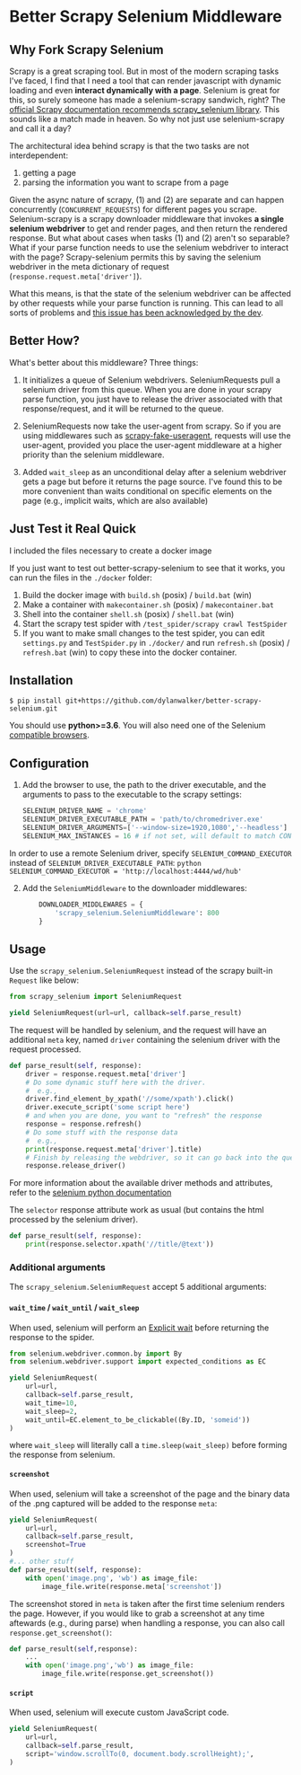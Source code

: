 # Better Scrapy Selenium Middleware

## Why Fork Scrapy Selenium
Scrapy is a great scraping tool. But in most of the modern scraping tasks I've faced, I find that I need a tool that can
render javascript with dynamic loading and even **interact dynamically with a page**.
Selenium is great for this, so surely someone has made a selenium-scrapy sandwich, right?  The [official Scrapy documentation recommends scrapy_selenium library](https://docs.scrapy.org/en/latest/topics/dynamic-content.html#using-a-headless-browser). 
This sounds like a match made in heaven. So why not just use selenium-scrapy and call it a day?

The architectural idea behind scrapy is that the two tasks are not interdependent:
1) getting a page
2) parsing the information you want to scrape from a page

Given the async nature of scrapy, (1) and (2) are separate and can happen concurrently (`CONCURRENT_REQUESTS`) for different pages you scrape.
Selenium-scrapy is a scrapy downloader middleware that invokes **a single selenium webdriver** to get and render pages,
and then return the rendered response. But what about cases when tasks (1) and (2) aren't so separable? What if your parse function
needs to use the selenium webdriver to interact with the page? Scrapy-selenium permits this by saving the selenium webdriver in the meta
dictionary of request (`response.request.meta['driver']`). 

What this means, is that the state of the selenium webdriver can be affected by other requests while your parse function is running.
This can lead to all sorts of problems and [this issue has been acknowledged by the dev](https://github.com/clemfromspace/scrapy-selenium/issues/22).

## Better How?

What's better about this middleware?  Three things:

1) It initializes a queue of Selenium webdrivers. SeleniumRequests pull a selenium driver from this queue. When you are done in your scrapy parse function,
you just have to release the driver associated with that response/request, and it will be returned to the queue.
   
2) SeleniumRequests now take the user-agent from scrapy. So if you are using middlewares such as [scrapy-fake-useragent](https://github.com/alecxe/scrapy-fake-useragent), requests
will use the user-agent, provided you place the user-agent middleware at a higher priority than the selenium middleware.

3) Added `wait_sleep` as an unconditional delay after a selenium webdriver gets a page but before it returns the page source.
   I've found this to be more convenient than waits conditional on specific elements on the page (e.g., implicit waits, which are also available) 


## Just Test it Real Quick
I included the files necessary to create a docker image

If you just want to test out better-scrapy-selenium to see that it works, you can run the files in the `./docker` folder:
1. Build the docker image with `build.sh` (posix) / `build.bat` (win)
2. Make a container with `makecontainer.sh` (posix) / `makecontainer.bat`
3. Shell into the container `shell.sh` (posix) / `shell.bat` (win)
4. Start the scrapy test spider with `/test_spider/scrapy crawl TestSpider`  
5. If you want to make small changes to the test spider, you can edit `settings.py` and `TestSpider.py` in `./docker/` and run `refresh.sh` (posix) / `refresh.bat` (win) to copy these into the docker container. 


## Installation
```
$ pip install git+https://github.com/dylanwalker/better-scrapy-selenium.git
```
You should use **python>=3.6**. 
You will also need one of the Selenium [compatible browsers](http://www.seleniumhq.org/about/platforms.jsp).

## Configuration
1. Add the browser to use, the path to the driver executable, and the arguments to pass to the executable to the scrapy settings:
    ```python
    SELENIUM_DRIVER_NAME = 'chrome'
    SELENIUM_DRIVER_EXECUTABLE_PATH = 'path/to/chromedriver.exe'
    SELENIUM_DRIVER_ARGUMENTS=['--window-size=1920,1080','--headless']  
    SELENIUM_MAX_INSTANCES = 16 # if not set, will default to match CONCURRENT_REQUESTS 
    ```


In order to use a remote Selenium driver, specify `SELENIUM_COMMAND_EXECUTOR` instead of `SELENIUM_DRIVER_EXECUTABLE_PATH`:
    ```python
    SELENIUM_COMMAND_EXECUTOR = 'http://localhost:4444/wd/hub'
    ```

2. Add the `SeleniumMiddleware` to the downloader middlewares:
   
    ```python
        DOWNLOADER_MIDDLEWARES = {
            'scrapy_selenium.SeleniumMiddleware': 800
        }
    ```

## Usage
Use the `scrapy_selenium.SeleniumRequest` instead of the scrapy built-in `Request` like below:
```python
from scrapy_selenium import SeleniumRequest

yield SeleniumRequest(url=url, callback=self.parse_result)
```
The request will be handled by selenium, and the request will have an additional `meta` key, named `driver` containing the selenium driver with the request processed.
```python
def parse_result(self, response):
    driver = response.request.meta['driver']
    # Do some dynamic stuff here with the driver. 
    #  e.g.,
    driver.find_element_by_xpath('//some/xpath').click()
    driver.execute_script('some script here')
    # and when you are done, you want to "refresh" the response
    response = response.refresh()
    # Do some stuff with the response data
    #  e.g.,
    print(response.request.meta['driver'].title)
    # Finish by releasing the webdriver, so it can go back into the queue and be used by other requests
    response.release_driver()
```
For more information about the available driver methods and attributes, refer to the [selenium python documentation](http://selenium-python.readthedocs.io/api.html#module-selenium.webdriver.remote.webdriver)

The `selector` response attribute work as usual (but contains the html processed by the selenium driver).
```python
def parse_result(self, response):
    print(response.selector.xpath('//title/@text'))
```

### Additional arguments
The `scrapy_selenium.SeleniumRequest` accept 5 additional arguments:

#### `wait_time` / `wait_until` / `wait_sleep`

When used, selenium will perform an [Explicit wait](http://selenium-python.readthedocs.io/waits.html#explicit-waits) before returning the response to the spider.
```python
from selenium.webdriver.common.by import By
from selenium.webdriver.support import expected_conditions as EC

yield SeleniumRequest(
    url=url,
    callback=self.parse_result,
    wait_time=10,
    wait_sleep=2,
    wait_until=EC.element_to_be_clickable((By.ID, 'someid'))
)
```

where `wait_sleep` will literally call a `time.sleep(wait_sleep)` before forming the response from selenium.


#### `screenshot`
When used, selenium will take a screenshot of the page and the binary data of the .png captured will be added to the response `meta`:
```python
yield SeleniumRequest(
    url=url,
    callback=self.parse_result,
    screenshot=True
)
#... other stuff
def parse_result(self, response):
    with open('image.png', 'wb') as image_file:
        image_file.write(response.meta['screenshot'])
```

The screenshot stored in `meta` is taken after the first time selenium renders the page. However, if you would like to 
grab a screenshot at any time aftewards (e.g., during parse) when handling a response, you can also call `response.get_screenshot()`:
```python
def parse_result(self,response):
    ...
    with open('image.png','wb') as image_file:
        image_file.write(response.get_screenshot())

```

#### `script`
When used, selenium will execute custom JavaScript code.
```python
yield SeleniumRequest(
    url=url,
    callback=self.parse_result,
    script='window.scrollTo(0, document.body.scrollHeight);',
)
```

